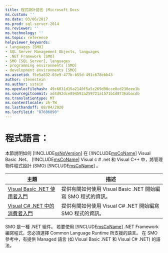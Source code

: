 ```yaml
---
title: 程式設計語言 |Microsoft Docs
ms.custom: ''
ms.date: 03/06/2017
ms.prod: sql-server-2014
ms.reviewer: ''
ms.technology: ''
ms.topic: reference
helpviewer_keywords:
- languages [SMO]
- SQL Server Management Objects, languages
- .NET Framework [SMO]
- SMO [SQL Server], languages
- programming environments [SMO]
- development environments [SMO]
ms.assetid: f5e5a832-03e9-477b-b55d-491c678ebb43
author: stevestein
ms.author: sstein
ms.openlocfilehash: 49c6031d15a2140f5a5c269d90cce0cd230eee1b
ms.sourcegitcommit: ad4d92dce894592a259721a1571b1d8736abacdb
ms.translationtype: MT
ms.contentlocale: zh-TW
ms.lasthandoff: 08/04/2020
ms.locfileid: "87686890"
---
```

# <a name="programming-languages"></a>程式語言：
  本節說明如何 [!INCLUDE[ssNoVersion](../../includes/ssnoversion-md.md)] 在 [!INCLUDE[msCoName](../../includes/msconame-md.md)] Visual Basic .Net、 [!INCLUDE[msCoName](../../includes/msconame-md.md)] Visual c # .net 和 Visual C++ 中，將管理物件程式設計 (SMO) [!INCLUDE[msCoName](../../includes/msconame-md.md)] 。  
  
|主題|描述|  
|-----------|-----------------|  
|[Visual Basic .NET 使用者入門](../../database-engine/dev-guide/getting-started-in-visual-basic-net.md)|提供有關如何使用 Visual Basic .NET 開始編寫 SMO 程式的資訊。|  
|[Visual C&#35; .NET 中的消費者入門](smo-programming-getting-started-in-visual-csharp-net.md)|提供有關如何使用 Visual C# .NET 開始編寫 SMO 程式的資訊。|  
  
 SMO 是一種 .NET 組件。 若要使用 [!INCLUDE[msCoName](../../includes/msconame-md.md)] .NET Framework 編寫程式，您必須選擇 Common Language Runtime 所支援的語言。 在 SMO 參考中，有提供 Managed 語言 (如 Visual Basic .NET 和 Visual C# .NET) 的語法。  
  
  
